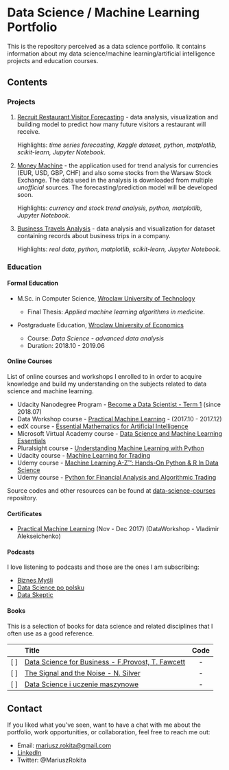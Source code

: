 # Data Science / Machine Learning Portfolio

This is the repository perceived as a data science portfolio. It contains information about my data science/machine learning/artificial intelligence projects and education courses.

## Contents

### Projects

1. [Recruit Restaurant Visitor Forecasting](https://github.com/mariuszrokita/kaggle-recruit-restaurant-visitor-forecasting) - data analysis, visualization and building model to predict how many future visitors a restaurant will receive.

    Highlights: *time series forecasting, Kaggle dataset, python, matplotlib, scikit-learn, Jupyter Notebook*.

1. [Money Machine](https://github.com/mariuszrokita/money-machine) - the application used for trend analysis for currencies (EUR, USD, GBP, CHF) and also some stocks from the Warsaw Stock Exchange. The data used in the analysis is downloaded from multiple *unofficial* sources. The forecasting/prediction model will be developed soon.

    Highlights: *currency and stock trend analysis, python, matplotlib, Jupyter Notebook*.

1. [Business Travels Analysis](https://github.com/mariuszrokita/business-travels) - data analysis and visualization for dataset containing records about business trips in a company.

    Highlights: *real data, python, matplotlib, scikit-learn, Jupyter Notebook*.

### Education

#### Formal Education

* M.Sc. in Computer Science, [Wroclaw University of Technology](http://pwr.edu.pl/)
  * Final Thesis: *Applied machine learning algorithms in medicine*.

* Postgraduate Education, [Wroclaw University of Economics](http://www.ue.wroc.pl/university/)
  * Course: *Data Science - advanced data analysis*
  * Duration: 2018.10 - 2019.06

#### Online Courses

List of online courses and workshops I enrolled to in order to acquire knowledge and build my understanding on the subjects related to data science and machine learning.

* Udacity Nanodegree Program - [Become a Data Scientist - Term 1](https://eu.udacity.com/course/data-scientist-nanodegree--nd025) (since 2018.07)
* Data Workshop course - [Practical Machine Learning](http://dataworkshop.eu/) - (2017.10 - 2017.12)
* edX course - [Essential Mathematics for Artificial Intelligence](https://courses.edx.org/courses/course-v1:Microsoft+DAT256x+1T2018a/course/)
* Microsoft Virtual Academy course - [Data Science and Machine Learning Essentials](https://mva.microsoft.com/en-us/training-courses/data-science-and-machine-learning-essentials-14100)
* Pluralsight course - [Understanding Machine Learning with Python](https://www.pluralsight.com/courses/python-understanding-machine-learning)
* Udacity course - [Machine Learning for Trading](https://eu.udacity.com/course/machine-learning-for-trading--ud501)
* Udemy course - [Machine Learning A-Z™: Hands-On Python & R In Data Science](https://www.udemy.com/machinelearning/)
* Udemy course - [Python for Financial Analysis and Algorithmic Trading](https://www.udemy.com/python-for-finance-and-trading-algorithms/)

Source codes and other resources can be found at [data-science-courses](https://github.com/mariuszrokita/data-science-courses) repository.

#### Certificates

* [Practical Machine Learning](https://drive.google.com/file/d/1xtu0mcP19sPp-Tpu8k0aVWetpBxhVisF/view?usp=sharing) (Nov - Dec 2017) (DataWorkshop - Vladimir Alekseichenko)

#### Podcasts

I love listening to podcasts and those are the ones I am subscribing:

* [Biznes Myśli](https://itunes.apple.com/us/podcast/biznes-my%C5%9Bli/id1215290277?mt=2)
* [Data Science po polsku](https://itunes.apple.com/pl/podcast/data-science-po-polsku/id1212135978?mt=2)
* [Data Skeptic](https://itunes.apple.com/pl/podcast/data-skeptic/id890348705?mt=2)

#### Books

This is a selection of books for data science and related disciplines that I often use as a good reference.

|     |                                                          Title                                                                         | Code |
|:---:|:---------------------------------------------------------------------------------------------------------------------------------------|:----:|
| [ ] | [Data Science for Business - F.Provost, T. Fawcett](https://www.amazon.com/Data-Science-Business-Data-Analytic-Thinking/dp/1449361323) |  -   |
| [ ] | [The Signal and the Noise - N. Silver](https://www.amazon.com/Signal-Noise-Many-Predictions-Fail-but/dp/0143125087)                    |  -   |
| [ ] | [Data Science i uczenie maszynowe](https://ksiegarnia.pwn.pl/Data-Science-i-uczenie-maszynowe,706763082,p.html)                        |  -   |

## Contact

If you liked what you've seen, want to have a chat with me about the portfolio, work opportunities, or collaboration, feel free to reach me out:

* Email: mariusz.rokita@gmail.com
* [LinkedIn](https://www.linkedin.com/in/mariuszrokita/)
* Twitter: @MariuszRokita